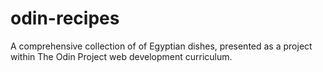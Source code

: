 # odin-recipes
A comprehensive collection of of Egyptian dishes, presented as a project within The Odin Project web development curriculum. 
